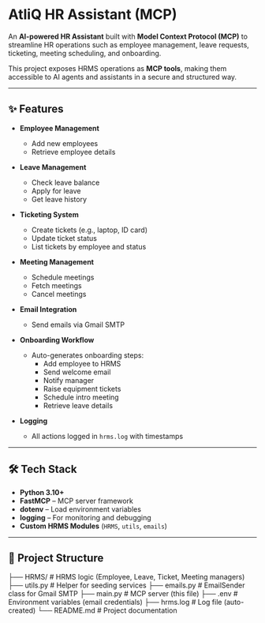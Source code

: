 # AtliQ HR Assistant (MCP)

An **AI-powered HR Assistant** built with **Model Context Protocol (MCP)** to streamline HR operations such as employee management, leave requests, ticketing, meeting scheduling, and onboarding.  

This project exposes HRMS operations as **MCP tools**, making them accessible to AI agents and assistants in a secure and structured way.

---

## ✨ Features

- **Employee Management**
  - Add new employees
  - Retrieve employee details  

- **Leave Management**
  - Check leave balance
  - Apply for leave
  - Get leave history  

- **Ticketing System**
  - Create tickets (e.g., laptop, ID card)
  - Update ticket status
  - List tickets by employee and status  

- **Meeting Management**
  - Schedule meetings
  - Fetch meetings
  - Cancel meetings  

- **Email Integration**
  - Send emails via Gmail SMTP  

- **Onboarding Workflow**
  - Auto-generates onboarding steps:
    - Add employee to HRMS
    - Send welcome email
    - Notify manager
    - Raise equipment tickets
    - Schedule intro meeting
    - Retrieve leave details  

- **Logging**
  - All actions logged in `hrms.log` with timestamps  

---

## 🛠️ Tech Stack

- **Python 3.10+**
- **FastMCP** – MCP server framework
- **dotenv** – Load environment variables
- **logging** – For monitoring and debugging
- **Custom HRMS Modules** (`HRMS`, `utils`, `emails`)

---

## 📂 Project Structure
├── HRMS/ # HRMS logic (Employee, Leave, Ticket, Meeting managers)
├── utils.py # Helper for seeding services
├── emails.py # EmailSender class for Gmail SMTP
├── main.py # MCP server (this file)
├── .env # Environment variables (email credentials)
├── hrms.log # Log file (auto-created)
└── README.md # Project documentation

